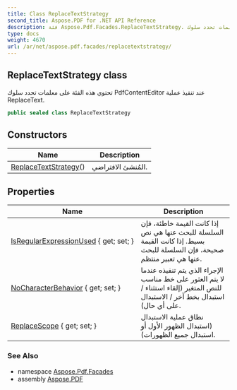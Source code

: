 ```yaml
---
title: Class ReplaceTextStrategy
second_title: Aspose.PDF for .NET API Reference
description: فئة Aspose.Pdf.Facades.ReplaceTextStrategy. تحتوي هذه الفئة على معلمات تحدد سلوك PdfContentEditor عند تنفيذ عملية ReplaceText
type: docs
weight: 4670
url: /ar/net/aspose.pdf.facades/replacetextstrategy/
---
```

## ReplaceTextStrategy class

تحتوي هذه الفئة على معلمات تحدد سلوك PdfContentEditor عند تنفيذ عملية ReplaceText.

```csharp
public sealed class ReplaceTextStrategy
```

## Constructors

| Name | Description |
| --- | --- |
| [ReplaceTextStrategy](replacetextstrategy/)() | المُنشئ الافتراضي. |

## Properties

| Name | Description |
| --- | --- |
| [IsRegularExpressionUsed](../../aspose.pdf.facades/replacetextstrategy/isregularexpressionused/) { get; set; } | إذا كانت القيمة خاطئة، فإن السلسلة للبحث عنها هي نص بسيط. إذا كانت القيمة صحيحة، فإن السلسلة للبحث عنها هي تعبير منتظم. |
| [NoCharacterBehavior](../../aspose.pdf.facades/replacetextstrategy/nocharacterbehavior/) { get; set; } | الإجراء الذي يتم تنفيذه عندما لا يتم العثور على خط مناسب للنص المتغير (إلقاء استثناء / استبدال بخط آخر / الاستبدال على أي حال). |
| [ReplaceScope](../../aspose.pdf.facades/replacetextstrategy/replacescope/) { get; set; } | نطاق عملية الاستبدال (استبدال الظهور الأول أو استبدال جميع الظهورات). |

### See Also

* namespace [Aspose.Pdf.Facades](../../aspose.pdf.facades/)
* assembly [Aspose.PDF](../../)